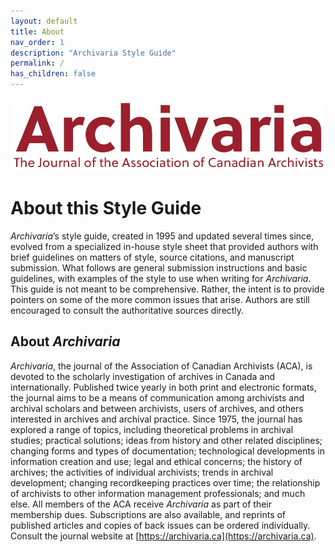 ```yaml
---
layout: default
title: About
nav_order: 1
description: "Archivaria Style Guide"
permalink: /
has_children: false
---
```

![Archivaria Logo](images/logo.png)

# About this Style Guide

*Archivaria*’s style guide, created in 1995 and updated several times since, evolved from a specialized in-house style sheet that provided authors with brief guidelines on matters of style, source citations, and manuscript submission. What follows are general submission instructions and basic guidelines, with examples of the style to use when writing for  *Archivaria*. This guide is not meant to be comprehensive. Rather, the intent is to provide pointers on some of the more common issues that arise. Authors are still encouraged to consult the authoritative sources directly.

## About *Archivaria*

*Archivaria*, the journal of the Association of Canadian Archivists (ACA), is devoted to the scholarly investigation of archives in Canada and internationally. Published twice yearly in both print and electronic formats, the journal aims to be a means of communication among archivists and archival scholars and between archivists, users of archives, and others interested in archives and archival practice. Since 1975, the journal has explored a range of topics, including theoretical problems in archival studies; practical solutions; ideas from history and other related disciplines; changing forms and types of documentation; technological developments in information creation and use; legal and ethical concerns; the history of archives; the activities of individual archivists; trends in archival development; changing recordkeeping practices over time; the relationship of archivists to other information management professionals; and much else. All members of the ACA receive *Archivaria* as part of their membership dues. Subscriptions are also available, and reprints of published articles and copies of back issues can be ordered individually. Consult the journal website at [https://archivaria.ca](https://archivaria.ca).